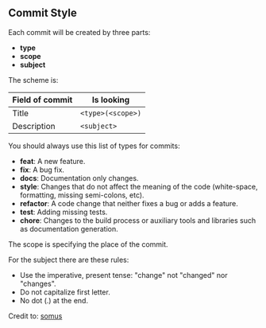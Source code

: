 ## Commit Style
Each commit will be created by three parts:
- **type**
- **scope**
- **subject**

The scheme is:

| Field of commit  | Is looking            |
| -------------    |-----------------------|
| Title            | ```<type>(<scope>)``` |
| Description      | ```<subject>```       |

You should always use this list of types for commits:
- **feat**: A new feature.
- **fix**: A bug fix.
- **docs**: Documentation only changes.
- **style**: Changes that do not affect the meaning of the code (white-space, formatting, missing semi-colons, etc).
- **refactor**: A code change that neither fixes a bug or adds a feature.
- **test**: Adding missing tests.
- **chore**: Changes to the build process or auxiliary tools and libraries such as documentation generation.

The scope is specifying the place of the commit.

For the subject there are these rules:
- Use the imperative, present tense: "change" not "changed" nor "changes".
- Do not capitalize first letter.
- No dot (.) at the end.

Credit to: [somus](https://github.com/somus)
